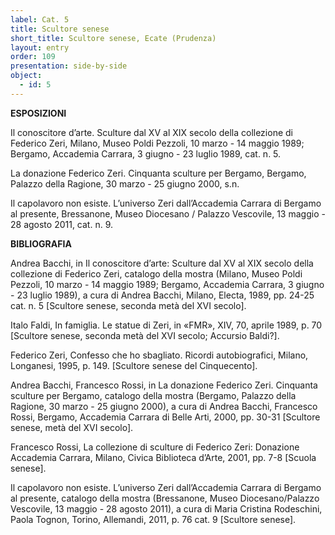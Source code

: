 ```yaml
---
label: Cat. 5
title: Scultore senese
short_title: Scultore senese, Ecate (Prudenza)
layout: entry
order: 109
presentation: side-by-side
object:
  - id: 5
---
```


**ESPOSIZIONI** 

Il conoscitore d’arte. Sculture dal XV al XIX secolo della collezione di Federico Zeri, Milano, Museo Poldi Pezzoli, 10 marzo - 14 maggio 1989; Bergamo, Accademia Carrara, 3 giugno - 23 luglio 1989, cat. n. 5.

La donazione Federico Zeri. Cinquanta sculture per Bergamo, Bergamo, Palazzo della Ragione, 30 marzo - 25 giugno 2000, s.n. 

Il capolavoro non esiste. L’universo Zeri dall’Accademia Carrara di Bergamo al presente, Bressanone, Museo Diocesano / Palazzo Vescovile, 13 maggio - 28 agosto 2011, cat. n. 9.


**BIBLIOGRAFIA**

Andrea Bacchi, in Il conoscitore d’arte: Sculture dal XV al XIX secolo della collezione di Federico Zeri, catalogo della mostra (Milano, Museo Poldi Pezzoli, 10 marzo - 14 maggio 1989; Bergamo, Accademia Carrara, 3 giugno - 23 luglio 1989), a cura di Andrea Bacchi, Milano, Electa, 1989, pp. 24-25 cat. n. 5 [Scultore senese, seconda metà del XVI secolo].

Italo Faldi, In famiglia. Le statue di Zeri, in «FMR», XIV, 70, aprile 1989, p. 70 [Scultore senese, seconda metà del XVI secolo; Accursio Baldi?].

Federico Zeri, Confesso che ho sbagliato. Ricordi autobiografici, Milano, Longanesi, 1995, p. 149. [Scultore senese del Cinquecento].

Andrea Bacchi, Francesco Rossi, in La donazione Federico Zeri. Cinquanta sculture per Bergamo, catalogo della mostra (Bergamo, Palazzo della Ragione, 30 marzo - 25 giugno 2000), a cura di Andrea Bacchi, Francesco Rossi, Bergamo, Accademia Carrara di Belle Arti, 2000, pp. 30-31 [Scultore senese, metà del XVI secolo].

Francesco Rossi, La collezione di sculture di Federico Zeri: Donazione Accademia Carrara, Milano, Civica Biblioteca d’Arte, 2001, pp. 7-8 [Scuola senese].

Il capolavoro non esiste. L’universo Zeri dall’Accademia Carrara di Bergamo al presente, catalogo della mostra (Bressanone, Museo Diocesano/Palazzo Vescovile, 13 maggio - 28 agosto 2011), a cura di Maria Cristina Rodeschini, Paola Tognon, Torino, Allemandi, 2011, p. 76 cat. 9 [Scultore senese].

